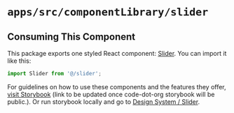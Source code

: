 # `apps/src/componentLibrary/slider`

## Consuming This Component

This package exports one styled React component: [Slider](Slider.tsx). You can import it like this:

```javascript
import Slider from '@/slider';
```

For guidelines on how to use these components and the features they
offer, [visit Storybook](https://code-dot-org.github.io/dsco_)
(link to be updated once code-dot-org storybook will be public.).
Or run storybook locally and go
to [Design System / Slider](http://localhost:9001/?path=/story/designsystem-slider--default-slider).
